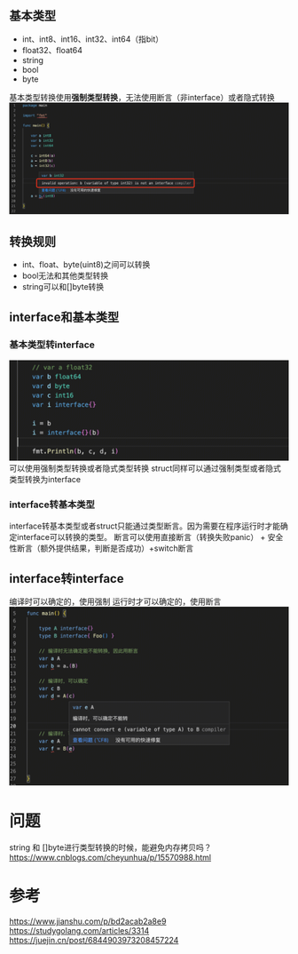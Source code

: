 ## 基本类型

- int、int8、int16、int32、int64（指bit）
- float32、float64
- string
- bool
- byte

基本类型转换使用**强制类型转换**，无法使用断言（非interface）或者隐式转换
![alt text](image-1.png)

## 转换规则

- int、float、byte(uint8)之间可以转换
- bool无法和其他类型转换
- string可以和[]byte转换

## interface和基本类型
### 基本类型转interface
![alt text](image-3.png)
可以使用强制类型转换或者隐式类型转换
struct同样可以通过强制类型或者隐式类型转换为interface

### interface转基本类型
interface转基本类型或者struct只能通过类型断言。因为需要在程序运行时才能确定interface可以转换的类型。
断言可以使用直接断言（转换失败panic） + 安全性断言（额外提供结果，判断是否成功）+switch断言


## interface转interface
编译时可以确定的，使用强制
运行时才可以确定的，使用断言
![alt text](image-2.png)


# 问题
string 和 []byte进行类型转换的时候，能避免内存拷贝吗？
https://www.cnblogs.com/cheyunhua/p/15570988.html

# 参考
https://www.jianshu.com/p/bd2acab2a8e9
https://studygolang.com/articles/3314
https://juejin.cn/post/6844903973208457224
